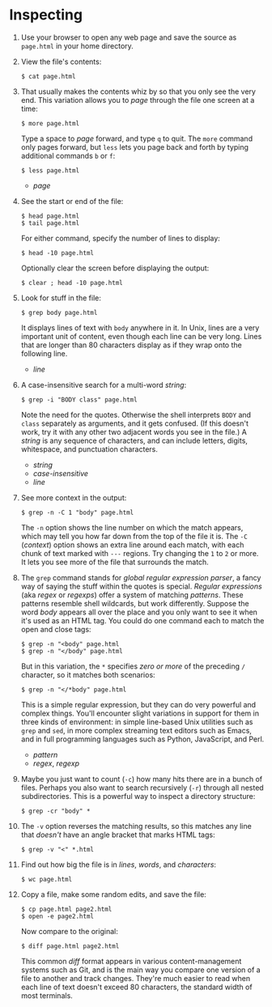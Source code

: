 # Inspecting

1.  Use your browser to open any web page and save the source as
    `page.html` in your home directory.

1.  View the file's contents:

        $ cat page.html

1.  That usually makes the contents whiz by so that you only see the
    very end. This variation allows you to _page_ through the file one
    screen at a time:

        $ more page.html

    Type a space to _page_ forward, and type `q` to quit. The `more`
    command only pages forward, but `less` lets you page back and
    forth by typing additional commands `b` or `f`:

        $ less page.html

    - _page_

1.  See the start or end of the file:

        $ head page.html
        $ tail page.html

    For either command, specify the number of lines to display:

        $ head -10 page.html

    Optionally clear the screen before displaying the output:

        $ clear ; head -10 page.html

1.  Look for stuff in the file:

        $ grep body page.html

    It displays lines of text with `body` anywhere in it. In Unix,
    lines are a very important unit of content, even though each line
    can be very long. Lines that are longer than 80 characters display
    as if they wrap onto the following line.

    - _line_

1.  A case-insensitive search for a multi-word _string_:

        $ grep -i "BODY class" page.html

    Note the need for the quotes. Otherwise the shell interprets
    `BODY` and `class` separately as arguments, and it gets
    confused. (If this doesn't work, try it with any other two
    adjacent words you see in the file.) A _string_ is any sequence of
    characters, and can include letters, digits, whitespace, and
    punctuation characters.

    - _string_
    - _case-insensitive_
    - _line_

1.  See more context in the output:

        $ grep -n -C 1 "body" page.html

    The `-n` option shows the line number on which the match appears,
    which may tell you how far down from the top of the file it is.
    The `-C` (_context_) option shows an extra line around each match,
    with each chunk of text marked with `---` regions. Try changing
    the `1` to `2` or more. It lets you see more of the file that
    surrounds the match.

1.  The `grep` command stands for _global regular expression parser_,
    a fancy way of saying the stuff within the quotes is special.
    _Regular expressions_ (aka _regex_ or _regexps_) offer a system of
    matching _patterns_. These patterns resemble shell wildcards, but
    work differently. Suppose the word _body_ appears all over the
    place and you only want to see it when it's used as an HTML tag.
    You could do one command each to match the open and close tags:

        $ grep -n "<body" page.html
        $ grep -n "</body" page.html

    But in this variation, the `*` specifies _zero or more_ of the
    preceding `/` character, so it matches both scenarios:

        $ grep -n "</*body" page.html

    This is a simple regular expression, but they can do very powerful
    and complex things. You'll encounter slight variations in support
    for them in three kinds of environment: in simple line-based Unix
    utilities such as `grep` and `sed`, in more complex streaming text
    editors such as Emacs, and in full programming languages such as
    Python, JavaScript, and Perl.

    - _pattern_
    - _regex_, _regexp_

1.  Maybe you just want to count (`-c`) how many hits there are in a
    bunch of files. Perhaps you also want to search recursively (`-r`)
    through all nested subdirectories. This is a powerful way to
    inspect a directory structure:

        $ grep -cr "body" *

1.  The `-v` option reverses the matching results, so this matches any
    line that _doesn't_ have an angle bracket that marks HTML tags:

        $ grep -v "<" *.html

1.  Find out how big the file is in _lines_, _words_, and _characters_:

        $ wc page.html

1.  Copy a file, make some random edits, and save the file:

        $ cp page.html page2.html
        $ open -e page2.html

    Now compare to the original:

        $ diff page.html page2.html

    This common _diff_ format appears in various content-management
    systems such as Git, and is the main way you compare one version
    of a file to another and track changes.  They're much easier to
    read when each line of text doesn't exceed 80 characters, the
    standard width of most terminals.
